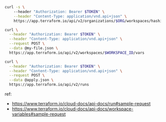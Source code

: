 ```sh
curl -s \ 
    --header "Authorization: Bearer $TOKEN" \
    --header "Content-Type: application/vnd.api+json" \
    https://app.terraform.io/api/v2/organizations/$ORG/workspaces/hashicat-aws | jq -r .data.id
```

```sh
curl \
  --header "Authorization: Bearer $TOKEN" \
  --header "Content-Type: application/vnd.api+json" \
  --request POST \
  --data @my-file.json \
  https://app.terraform.io/api/v2/workspaces/$WORKSPACE_ID/vars
```

```sh
curl \
  --header "Authorization: Bearer $TOKEN" \
  --header "Content-Type: application/vnd.api+json" \
  --request POST \
  --data @apply.json \
  https://app.terraform.io/api/v2/runs
```

ref: 
- https://www.terraform.io/cloud-docs/api-docs/run#sample-request
- https://www.terraform.io/cloud-docs/api-docs/workspace-variables#sample-request